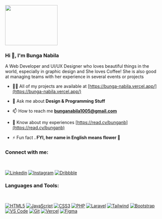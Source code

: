 <div>
 <img src="https://media.tenor.com/uIAsLAhejd4AAAAC/stick-man-walk.gif" height="130" width="170">
</div>
<h3>Hi 👋, I'm Bunga Nabila</h3>
<p>A Web Developer and UI/UX Designer who loves beautiful things in the world, especially in graphic design and She loves Coffee! She is also good at managing teams with her experience in several events or projects</p>

- 👨‍💻 All of my projects are available at [https://bunga-nabila.vercel.app/](https://bunga-nabila.vercel.app/)

- 💬 Ask me about **Design & Programming Stuff**

- 📫 How to reach me **bunganabila1005@gmail.com**

- 📄 Know about my experiences [https://read.cv/bunganb](https://read.cv/bunganb)

- ⚡ Fun fact **. FYI, her name in English means flower 👀**

<h3 align="left">Connect with me:</h3>
<br />

 [![Linkedin](https://img.shields.io/badge/-LinkedIn-blue?style=flat&logo=Linkedin&logoColor=white&link=https://www.linkedin.com/in/bunga-nabila-31a004269/)](https://www.linkedin.com/in/bunga-nabila-31a004269/)
 [![Instagram](http://img.shields.io/badge/-Instagram-eee?style=flat-square&logo=Instagram&logoColor=E34F26&link=https://www.instagram.com/bunga.dep/)](https://www.instagram.com/bunga.dep/)
 [![Dribbble](http://img.shields.io/badge/-Dribbble-eee?style=flat-square&logo=Dribbble&logoColor=DE5087&link=https://dribbble.com/bung_anb)](https://dribbble.com/bung_anb)


<h3 align="left">Languages and Tools:</h3>
<br />
 
 [![HTML5](http://img.shields.io/badge/-HTML5-eee?style=flat-square&logo=html5&logoColor=E34F26)]()
 [![JavaScript](https://img.shields.io/badge/-JavaScript-eee?style=flat-square&logo=javascript&logoColor=DD9C25)]()
 [![CSS3](https://img.shields.io/badge/-CSS3-eee?style=flat-square&logo=css3&logoColor=264de4)]()
 [![PHP](http://img.shields.io/badge/-PHP-eee?style=flat-square&logo=PHP&logoColor=6280B6)]()
 [![Laravel](http://img.shields.io/badge/-Laravel-eee?style=flat-square&logo=Laravel&logoColor=FF2D20)]()
 [![Tailwind](http://img.shields.io/badge/-Tailwindcss-eee?style=flat-square&logo=Tailwindcss&logoColor=2298BD)]()
 [![Bootstrap](http://img.shields.io/badge/-Bootstrap-eee?style=flat-square&logo=bootstrap&logoColor=563D7C)]()
 [![VS Code](http://img.shields.io/badge/-VS%20Code-eee?style=flat-square&logo=visual-studio-code&logoColor=007ACC)]()
 [![Git](http://img.shields.io/badge/-Git-eee?style=flat-square&logo=git&logoColor=F05032)]()
 [![Vercel](https://img.shields.io/badge/-Vercel-eee?style=flat-square&logo=vercel&logoColor=000000)]()
 [![Figma](https://img.shields.io/badge/-Figma-eee?style=flat-square&logo=figma&logoColor=000000)]()
